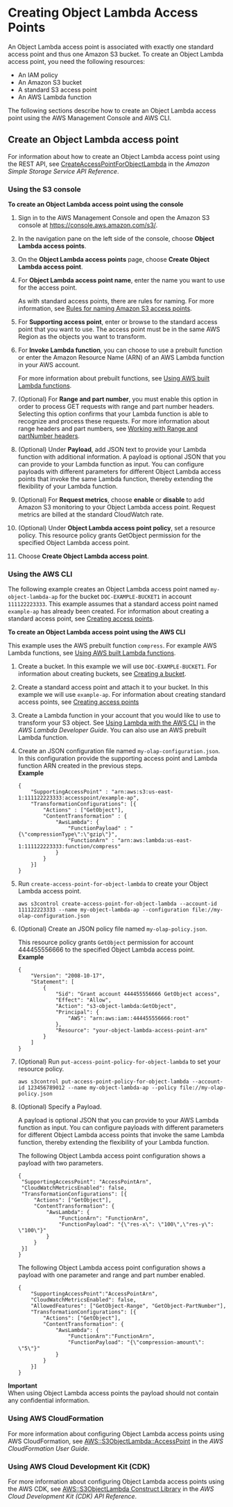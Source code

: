 # Creating Object Lambda Access Points<a name="olap-create"></a>

An Object Lambda access point is associated with exactly one standard access point and thus one Amazon S3 bucket\. To create an Object Lambda access point, you need the following resources:
+ An IAM policy
+ An Amazon S3 bucket
+ A standard S3 access point
+ An AWS Lambda function

The following sections describe how to create an Object Lambda access point using the AWS Management Console and AWS CLI\.

## Create an Object Lambda access point<a name="create-olap"></a>

For information about how to create an Object Lambda access point using the REST API, see [CreateAccessPointForObjectLambda](https://docs.aws.amazon.com/AmazonS3/latest/API/API_control_CreateAccessPointForObjectLambda.html) in the *Amazon Simple Storage Service API Reference*\.

### Using the S3 console<a name="olap-create-console"></a>

**To create an Object Lambda access point using the console**

1. Sign in to the AWS Management Console and open the Amazon S3 console at [https://console\.aws\.amazon\.com/s3/](https://console.aws.amazon.com/s3/)\.

1. In the navigation pane on the left side of the console, choose **Object Lambda access points**\.

1. On the **Object Lambda access points** page, choose **Create Object Lambda access point**\.

1. For **Object Lambda access point name**, enter the name you want to use for the access point\. 

   As with standard access points, there are rules for naming\. For more information, see [Rules for naming Amazon S3 access points](creating-access-points.md#access-points-names)\.

1. For **Supporting access point**, enter or browse to the standard access point that you want to use\. The access point must be in the same AWS Region as the objects you want to transform\.

1. For **Invoke Lambda function**, you can choose to use a prebuilt function or enter the Amazon Resource Name \(ARN\) of an AWS Lambda function in your AWS account\. 

   For more information about prebuilt functions, see [Using AWS built Lambda functions](olap-examples.md)\.

1. \(Optional\) For **Range and part number**, you must enable this option in order to process GET requests with range and part number headers\. Selecting this option confirms that your Lambda function is able to recognize and process these requests\. For more information about range headers and part numbers, see [Working with Range and partNumber headers](olap-writing-lambda.md#range-get-olap)\.

1. \(Optional\) Under **Payload**, add JSON text to provide your Lambda function with additional information\. A payload is optional JSON that you can provide to your Lambda function as input\. You can configure payloads with different parameters for different Object Lambda access points that invoke the same Lambda function, thereby extending the flexibility of your Lambda function\.

1. \(Optional\) For **Request metrics**, choose **enable** or **disable** to add Amazon S3 monitoring to your Object Lambda access point\. Request metrics are billed at the standard CloudWatch rate\.

1. \(Optional\) Under **Object Lambda access point policy**, set a resource policy\. This resource policy grants GetObject permission for the specified Object Lambda access point\.

1. Choose **Create Object Lambda access point**\.

### Using the AWS CLI<a name="olap-create-cli"></a>

The following example creates an Object Lambda access point named `my-object-lambda-ap` for the bucket `DOC-EXAMPLE-BUCKET1` in account `111122223333`\. This example assumes that a standard access point named `example-ap` has already been created\. For information about creating a standard access point, see [Creating access points](creating-access-points.md)\.

**To create an Object Lambda access point using the AWS CLI**

This example uses the AWS prebuilt function `compress`\. For example AWS Lambda functions, see [Using AWS built Lambda functions](olap-examples.md)\.

1. Create a bucket\. In this example we will use `DOC-EXAMPLE-BUCKET1`\. For information about creating buckets, see [Creating a bucket](create-bucket-overview.md)\.

1. Create a standard access point and attach it to your bucket\. In this example we will use `example-ap`\. For information about creating standard access points, see [Creating access points](creating-access-points.md)

1. Create a Lambda function in your account that you would like to use to transform your S3 object\. See [Using Lambda with the AWS CLI](https://docs.aws.amazon.com/lambda/latest/dg/gettingstarted-awscli.html) in the *AWS Lambda Developer Guide*\. You can also use an AWS prebuilt Lambda function\.

1. Create an JSON configuration file named `my-olap-configuration.json`\. In this configuration provide the supporting access point and Lambda function ARN created in the previous steps\.  
**Example**  

   

   ```
   {
       "SupportingAccessPoint" : "arn:aws:s3:us-east-1:111122223333:accesspoint/example-ap",
       "TransformationConfigurations": [{
           "Actions" : ["GetObject"],
           "ContentTransformation" : {
               "AwsLambda": {
                   "FunctionPayload" : "{\"compressionType\":\"gzip\"}",
                   "FunctionArn" : "arn:aws:lambda:us-east-1:111122223333:function/compress"
               }
           }
       }]
   }
   ```

1. Run `create-access-point-for-object-lambda` to create your Object Lambda access point\.

   ```
   aws s3control create-access-point-for-object-lambda --account-id 111122223333 --name my-object-lambda-ap --configuration file://my-olap-configuration.json
   ```

1. \(Optional\) Create an JSON policy file named `my-olap-policy.json`\.

   This resource policy grants `GetObject` permission for account 444455556666 to the specified Object Lambda access point\.  
**Example**  

   

   ```
   {
       "Version": "2008-10-17",
       "Statement": [
           {
               "Sid": "Grant account 444455556666 GetObject access",
               "Effect": "Allow",
               "Action": "s3-object-lambda:GetObject",
               "Principal": {
                   "AWS": "arn:aws:iam::444455556666:root"
               },
               "Resource": "your-object-lambda-access-point-arn"
           }
       ]
   }
   ```

1. \(Optional\) Run `put-access-point-policy-for-object-lambda` to set your resource policy\.

   ```
   aws s3control put-access-point-policy-for-object-lambda --account-id 123456789012 --name my-object-lambda-ap --policy file://my-olap-policy.json
   ```

1. \(Optional\) Specify a Payload\.

   A payload is optional JSON that you can provide to your AWS Lambda function as input\. You can configure payloads with different parameters for different Object Lambda access points that invoke the same Lambda function, thereby extending the flexibility of your Lambda function\.

   The following Object Lambda access point configuration shows a payload with two parameters\.

   ```
   {
   	"SupportingAccessPoint": "AccessPointArn",
   	"CloudWatchMetricsEnabled": false,
   	"TransformationConfigurations": [{
   		"Actions": ["GetObject"],
   		"ContentTransformation": {
   			"AwsLambda": {
   				"FunctionArn": "FunctionArn",
   				"FunctionPayload": "{\"res-x\": \"100\",\"res-y\": \"100\"}"
   			}
   		}
   	}]
   }
   ```

   The following Object Lambda access point configuration shows a payload with one parameter and range and part number enabled\.

   ```
   {
       "SupportingAccessPoint":"AccessPointArn",
       "CloudWatchMetricsEnabled": false,
       "AllowedFeatures": ["GetObject-Range", "GetObject-PartNumber"],        
       "TransformationConfigurations": [{
           "Actions": ["GetObject"],
           "ContentTransformation": {
               "AwsLambda": {
                   "FunctionArn":"FunctionArn",
                   "FunctionPayload": "{\"compression-amount\": \"5\"}"
               }
           }
       }]
   }
   ```
**Important**  
When using Object Lambda access points the payload should not contain any confidential information\.

### Using AWS CloudFormation<a name="olap-create-cloudformation"></a>

For more information about configuring Object Lambda access points using AWS CloudFormation, see [AWS::S3ObjectLambda::AccessPoint](https://docs.aws.amazon.com/AWSCloudFormation/latest/UserGuide/aws-resource-s3objectlambda-accesspoint.html) in the *AWS CloudFormation User Guide*\.

### Using AWS Cloud Development Kit \(CDK\)<a name="olap-create-cdk"></a>

For more information about configuring Object Lambda access points using the AWS CDK, see [AWS::S3ObjectLambda Construct Library](https://docs.aws.amazon.com/cdk/api/latest/docs/aws-s3objectlambda-readme.html) in the *AWS Cloud Development Kit \(CDK\) API Reference*\.